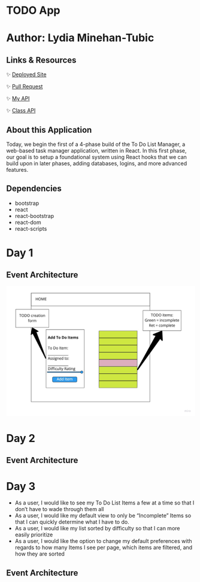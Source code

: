 # TODO App
# Author: Lydia Minehan-Tubic

## Links & Resources

✨ [Deployed Site](https://todo-lmt.netlify.app/)

✨ [Pull Request](https://github.com/LydiaMT/todo/pull/5)

✨ [My API](https://lydia-api-server.herokuapp.com/todo)

✨ [Class API](https://github.com/LydiaMT/todo/pull/5)


## About this Application 

Today, we begin the first of a 4-phase build of the To Do List Manager, a web-based task manager application, written in React. In this first phase, our goal is to setup a foundational system using React hooks that we can build upon in later phases, adding databases, logins, and more advanced features.

## Dependencies

- bootstrap
- react
- react-bootstrap
- react-dom
- react-scripts

# Day 1

## Event Architecture

![UML](img/todo1.jpg)

# Day 2

## Event Architecture

# Day 3

- As a user, I would like to see my To Do List Items a few at a time so that I don’t have to wade through them all
- As a user, I would like my default view to only be “Incomplete” Items so that I can quickly determine what I have to do.
- As a user, I would like my list sorted by difficulty so that I can more easily prioritize
- As a user, I would like the option to change my default preferences with regards to how many Items I see per page, which items are filtered, and how they are sorted

## Event Architecture